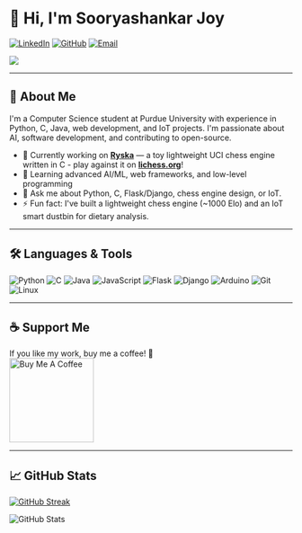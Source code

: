 # 👋 Hi, I'm Sooryashankar Joy

[![LinkedIn](https://img.shields.io/badge/LinkedIn-Sooryashankar%20Joy-blue?logo=linkedin&style=flat-square)](https://www.linkedin.com/in/sooryashankar-joy) 
[![GitHub](https://img.shields.io/badge/GitHub-reposketched-black?logo=github&style=flat-square)](https://github.com/reposketched) 
[![Email](https://img.shields.io/badge/Email-joy12@purdue.edu-red?style=flat-square)](mailto:joy12@purdue.edu)

![](https://komarev.com/ghpvc/?username=reposketched&color=blue)

---

## 🧑 About Me

I'm a Computer Science student at Purdue University with experience in Python, C, Java, web development, and IoT projects. I'm passionate about AI, software development, and contributing to open-source.

- 🔭 Currently working on **[Ryska](https://github.com/reposketched/ryska)** — a toy lightweight UCI chess engine written in C - play against it on **[lichess.org](https://lichess.org/@/shogunBOT)**!
- 🌱 Learning advanced AI/ML, web frameworks, and low-level programming
- 💬 Ask me about Python, C, Flask/Django, chess engine design, or IoT.
- ⚡ Fun fact: I've built a lightweight chess engine (~1000 Elo) and an IoT smart dustbin for dietary analysis.

---

## 🛠 Languages & Tools

<p>
  <img alt="Python" src="https://img.shields.io/badge/-Python-3776AB?style=flat-square&logo=python&logoColor=white" />
  <img alt="C" src="https://img.shields.io/badge/-C-00599C?style=flat-square&logo=c&logoColor=white" />
  <img alt="Java" src="https://img.shields.io/badge/-Java-007396?style=flat-square&logo=java&logoColor=white" />
  <img alt="JavaScript" src="https://img.shields.io/badge/-JavaScript-F7DF1E?style=flat-square&logo=javascript&logoColor=black" />
  <img alt="Flask" src="https://img.shields.io/badge/-Flask-000000?style=flat-square&logo=flask&logoColor=white" />
  <img alt="Django" src="https://img.shields.io/badge/-Django-092E20?style=flat-square&logo=django&logoColor=white" />
  <img alt="Arduino" src="https://img.shields.io/badge/-Arduino-00979D?style=flat-square&logo=arduino&logoColor=white" />
  <img alt="Git" src="https://img.shields.io/badge/-Git-F05032?style=flat-square&logo=git&logoColor=white" />
  <img alt="Linux" src="https://img.shields.io/badge/-Linux-FCC624?style=flat-square&logo=linux&logoColor=black" />
</p>

---

## ☕ Support Me

If you like my work, buy me a coffee! 🥺  
<a href="https://www.buymeacoffee.com/reposketched" target="_blank"><img src="https://cdn.buymeacoffee.com/buttons/v2/default-red.png" alt="Buy Me A Coffee" width="150"></a>

---

## 📈 GitHub Stats

[![GitHub Streak](https://github-readme-streak-stats.herokuapp.com?user=reposketched&theme=dark&hide_border=true)](https://git.io/streak-stats)

![GitHub Stats](https://github-readme-stats.vercel.app/api?username=reposketched&show_icons=true&hide_border=true&theme=radical)
